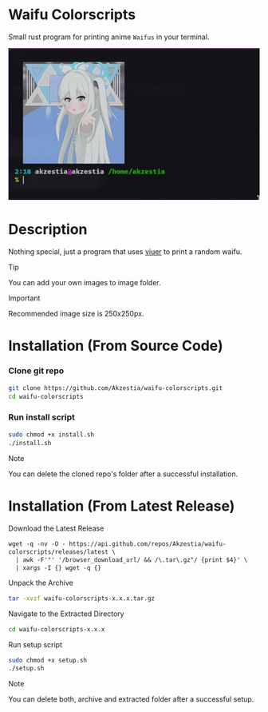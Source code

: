 # Waifu Colorscripts

Small rust program for printing anime `Waifus` in your terminal.

<img src="assets/Preview.jpg"/>

# Description

Nothing special, just a program that uses [viuer](https://docs.rs/viuer/latest/viuer/) to print a random waifu.

> [!TIP]  
> You can add your own images to image folder. <br/>

> [!IMPORTANT]  
> Recommended image size is 250x250px.

# Installation (From Source Code)

### Clone git repo
```sh
git clone https://github.com/Akzestia/waifu-colorscripts.git
cd waifu-colorscripts
```

### Run install script
```sh
sudo chmod +x install.sh
./install.sh
```

> [!NOTE]  
> You can delete the cloned repo's folder after a successful installation.

# Installation (From Latest Release)

Download the Latest Release
```
wget -q -nv -O - https://api.github.com/repos/Akzestia/waifu-colorscripts/releases/latest \
  | awk -F'"' '/browser_download_url/ && /\.tar\.gz"/ {print $4}' \
  | xargs -I {} wget -q {}
```

Unpack the Archive
```sh
tar -xvzf waifu-colorscripts-x.x.x.tar.gz
```

Navigate to the Extracted Directory
```sh
cd waifu-colorscripts-x.x.x
```

Run setup script
```sh
sudo chmod +x setup.sh
./setup.sh
```

> [!NOTE]  
> You can delete both, archive and extracted folder after a successful setup.
